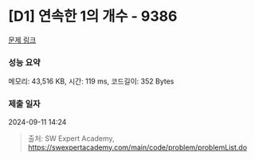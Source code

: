 # [D1] 연속한 1의 개수 - 9386 

[문제 링크](https://swexpertacademy.com/main/code/problem/problemDetail.do?contestProbId=AXALDUIq97oDFASI) 

### 성능 요약

메모리: 43,516 KB, 시간: 119 ms, 코드길이: 352 Bytes

### 제출 일자

2024-09-11 14:24



> 출처: SW Expert Academy, https://swexpertacademy.com/main/code/problem/problemList.do